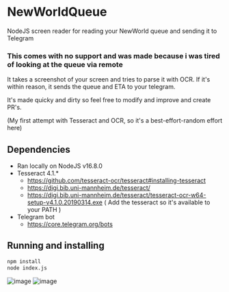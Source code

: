 # NewWorldQueue
NodeJS screen reader for reading your NewWorld queue and sending it to Telegram

### This comes with no support and was made because i was tired of looking at the queue via remote
It takes a screenshot of your screen and tries to parse it with OCR.
If it's within reason, it sends the queue and ETA to your telegram.

It's made quicky and dirty so feel free to modify and improve and create PR's.

(My first attempt with Tesseract and OCR, so it's a best-effort-random effort here)

## Dependencies
- Ran locally on NodeJS v16.8.0
- Tesseract 4.1.*
    - https://github.com/tesseract-ocr/tesseract#installing-tesseract
    - https://digi.bib.uni-mannheim.de/tesseract/
    - https://digi.bib.uni-mannheim.de/tesseract/tesseract-ocr-w64-setup-v4.1.0.20190314.exe
      ( Add the tesseract so it's available to your PATH )
- Telegram bot
    - https://core.telegram.org/bots


## Running and installing
```bash
npm install
node index.js
```

![image](https://user-images.githubusercontent.com/321691/135719108-b535431b-6ce1-4a90-ba25-a8321d76f675.png)
![image](https://user-images.githubusercontent.com/321691/135719102-917c99b4-cf15-4fb9-b317-bd1d15bc974d.png)

